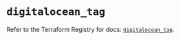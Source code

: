 # `digitalocean_tag`

Refer to the Terraform Registry for docs: [`digitalocean_tag`](https://registry.terraform.io/providers/digitalocean/digitalocean/2.36.0/docs/resources/tag).

